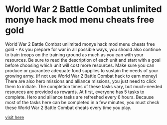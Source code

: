 # World War 2 Battle Combat unlimited monye hack mod menu cheats free gold

World War 2 Battle Combat unlimited monye hack mod menu cheats free gold - As you prepare for war in all possible ways, you should also continue to train troops on the training ground as much as you can with your resources. Be sure to read the description of each unit and start with a goal before choosing which unit will cost more resources. Make sure you can produce or guarantee adequate food supplies to sustain the needs of your growing army. (if not use World War 2 Battle Combat hack to earn money)  There are also hero missions and alliance missions, you just need to click them to initiate. The completion times of these tasks vary, but much-needed resources are provided as rewards. At first, everyone has 5 tasks to complete. Hero and alliance tasks are refreshed every 6 hours. Because most of the tasks here can be completed in a few minutes, you must check these World War 2 Battle Combat cheats every time you play.

<a href="https://yintamod.xyz/world-war-2-battle-combat/">visit here</a>
